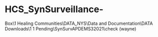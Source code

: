 # HCS_SynSurveillance-
Box\1 Healing Communities\DATA_NYS\Data and Documentation\DATA Downloads\1 1 Pending\SynSurvAPDEMS32021\check (wayne) 
